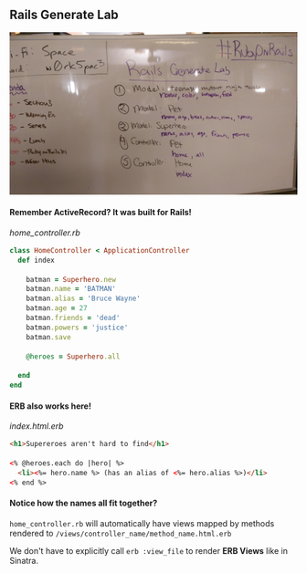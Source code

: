 ## Rails Generate Lab

![Lab!](rails_generate_lab.jpg)


#### Remember ActiveRecord? It was built for Rails!

*home_controller.rb*
```ruby
class HomeController < ApplicationController
  def index

    batman = Superhero.new
    batman.name = 'BATMAN'
    batman.alias = 'Bruce Wayne'
    batman.age = 27
    batman.friends = 'dead'
    batman.powers = 'justice'
    batman.save

    @heroes = Superhero.all

  end
end
```

#### ERB also works here!

*index.html.erb*
```html
<h1>Supereroes aren't hard to find</h1>

<% @heroes.each do |hero| %>
  <li><%= hero.name %> (has an alias of <%= hero.alias %>)</li>
<% end %>
```

#### Notice how the names all fit together?

`home_controller.rb` will automatically have views mapped by methods rendered to `/views/controller_name/method_name.html.erb`

We don't have to explicitly call `erb :view_file` to render **ERB Views** like in Sinatra.
